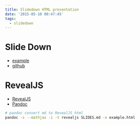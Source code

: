 ```yaml
---
title: Slidedown HTML presentation
date: '2015-05-10 00:47:45'
tags:
  - slidedown
---
```


# Slide Down

- [example][&1]
- [github][&2]

# RevealJS

- [RevealJS][&3]
- [Pandoc][&4]

```sh
# pandoc convert md to RevealJS html
pandoc -s --mathjax -i -t revealjs SLIDES.md -o example.html
```


[&1]: http://cyrusn.github.io/slidedown/
[&2]: http://github.com/cyrusn/slidedown/
[&3]: http://lab.hakim.se/reveal-js/#/
[&4]: http://johnmacfarlane.net/pandoc/demo/example9/producing-slide-shows-with-pandoc.html
